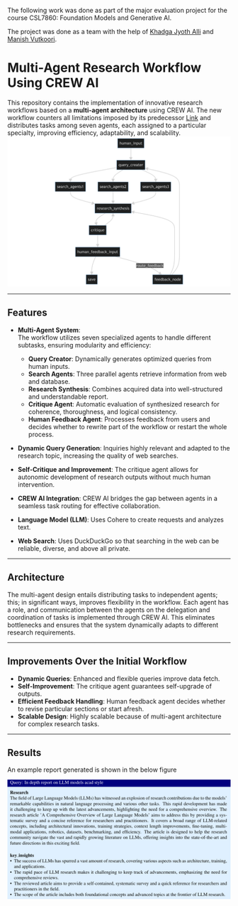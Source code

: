 The following work was done as part of the major evaluation project for the course CSL7860: Foundation Models and Generative AI.

The project was done as a team with the help of [Khadga Jyoth Alli](https://github.com/KhadgaA) and [Manish Vutkoori](https://github.com/ManishHyd).

# Multi-Agent Research Workflow Using CREW AI

This repository contains the implementation of innovative research workflows based on a **multi-agent architecture** using CREW AI. The new workflow counters all limitations imposed by its predecessor [Link](https://github.com/ManishHyd/langgraph) and distributes tasks among seven agents, each assigned to a particular specialty, improving efficiency, adaptability, and scalability.
![dada](https://github.com/KhadgaA/GenAI-Major-project/blob/main/workflow.png)

---

## Features

- **Multi-Agent System**:  
  The workflow utilizes seven specialized agents to handle different subtasks, ensuring modularity and efficiency:  
  - **Query Creator**: Dynamically generates optimized queries from human inputs.  
  - **Search Agents**: Three parallel agents retrieve information from web and database.  
  - **Research Synthesis**: Combines acquired data into well-structured and understandable report.  
  - **Critique Agent**: Automatic evaluation of synthesized research for coherence, thoroughness, and logical consistency.  
  - **Human Feedback Agent**: Processes feedback from users and decides whether to rewrite part of the workflow or restart the whole process.  

- **Dynamic Query Generation**: Inquiries highly relevant and adapted to the research topic, increasing the quality of web searches.  

- **Self-Critique and Improvement**: The critique agent allows for autonomic development of research outputs without much human intervention.

- **CREW AI Integration**: CREW AI bridges the gap between agents in a seamless task routing for effective collaboration.  

- **Language Model (LLM)**: Uses Cohere to create requests and analyzes text.  

- **Web Search**: Uses DuckDuckGo so that searching in the web can be reliable, diverse, and above all private.

---

## Architecture

The multi-agent design entails distributing tasks to independent agents; this; in significant ways, improves flexibility in the workflow. Each agent has a role, and communication between the agents on the delegation and coordination of tasks is implemented through CREW AI. This eliminates bottlenecks and ensures that the system dynamically adapts to different research requirements.

---

## Improvements Over the Initial Workflow

- **Dynamic Queries**: Enhanced and flexible queries improve data fetch. 
- **Self-Improvement**: The critique agent guarantees self-upgrade of outputs. 
- **Efficient Feedback Handling**: Human feedback agent decides whether to revise particular sections or start afresh. 
- **Scalable Design**: Highly scalable because of multi-agent architecture for complex research tasks.

---

## Results
An example report generated is shown in the below figure

![asad](https://github.com/KhadgaA/GenAI-Major-project/blob/main/query_report.png)
